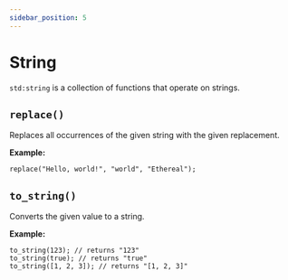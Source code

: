 ```yaml
---
sidebar_position: 5
---
```


# String

`std:string` is a collection of functions that operate on strings.

## `replace()`

Replaces all occurrences of the given string with the given replacement.

**Example:**

```etrl
replace("Hello, world!", "world", "Ethereal");
```

## `to_string()`

Converts the given value to a string.

**Example:**

```etrl
to_string(123); // returns "123"
to_string(true); // returns "true"
to_string([1, 2, 3]); // returns "[1, 2, 3]"
```